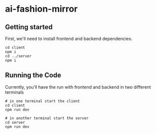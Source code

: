 # ai-fashion-mirror

## Getting started
First, we'll need to install frontend and backend dependencies.

```shell
cd client
npm i
cd ../server
npm i
```

## Running the Code
Currently, you'll have the run with frontend and backend in two different terminals

```shell
# in one terminal start the client
cd client
npm run dev
```

```shell
# in another terminal start the server
cd server
npm run dev
```